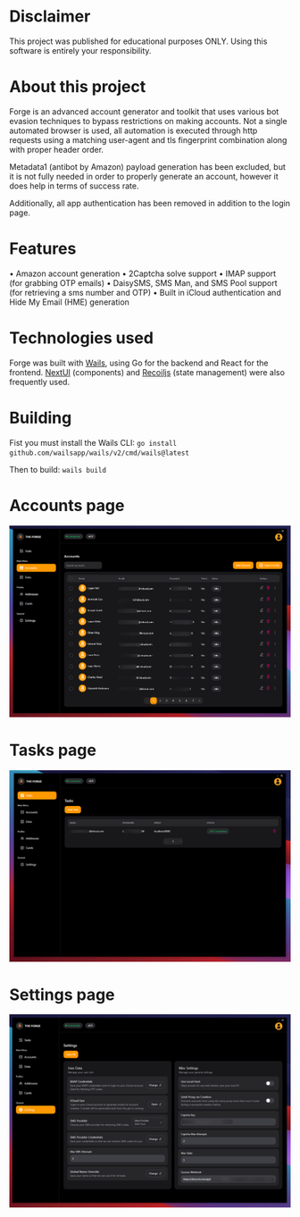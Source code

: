 # Disclaimer
This project was published for educational purposes ONLY. Using this software is entirely your responsibility. 

# About this project
Forge is an advanced account generator and toolkit that uses various bot evasion techniques to bypass restrictions on making accounts. Not a single automated browser is used, all automation is executed through http requests using a matching user-agent and tls fingerprint combination along with proper header order. 

Metadata1 (antibot by Amazon) payload generation has been excluded, but it is not fully needed in order to properly generate an account, however it does help in terms of success rate.

Additionally, all app authentication has been removed in addition to the login page.

# Features
• Amazon account generation
• 2Captcha solve support
• IMAP support (for grabbing OTP emails)
• DaisySMS, SMS Man, and SMS Pool support (for retrieving a sms number and OTP)
• Built in iCloud authentication and Hide My Email (HME) generation

# Technologies used
Forge was built with [Wails](https://wails.io/), using Go for the backend and React for the frontend. [NextUI](https://nextui.org/) (components) and [Recoiljs](https://recoiljs.org/) (state management) were also frequently used.

# Building
Fist you must install the Wails CLI:
``go install github.com/wailsapp/wails/v2/cmd/wails@latest``

Then to build:
``wails build``

# Accounts page
![alt text](https://github.com/Johnw7789/forge/blob/main/frontend/images/accounts.png)

# Tasks page
![alt text](https://github.com/Johnw7789/forge/blob/main/frontend/images/tasks.png)

# Settings page
![alt text](https://github.com/Johnw7789/forge/blob/main/frontend/images/settings.png)
